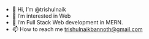 - 👋 Hi, I’m @trishulnaik
- 👀 I’m interested in Web
- 🌱 I’m Full Stack Web development in MERN.
- 📫 How to reach me trishulnaikbannoth@gmail.com

<!---
trishulnaik/trishulnaik is a ✨ special ✨ repository because its `README.md` (this file) appears on your GitHub profile.
You can click the Preview link to take a look at your changes.
--->
